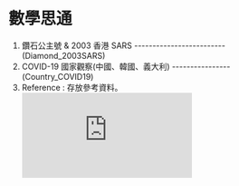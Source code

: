 # 數學思通
1. 鑽石公主號 & 2003 香港 SARS -------------------------(Diamond_2003SARS)
2. COVID-19 國家觀察(中國、韓國、義大利) ----------------(Country_COVID19)
3. Reference : 存放參考資料。
![image](https://github.com/Mephisto-000/SCU_Math_project/blob/master/poster/%E5%82%B3%E6%9F%93%E7%97%85%E5%9F%BA%E6%9C%AC%E5%86%8D%E7%94%9F%E6%95%B8R0%E4%B9%8B%E6%8E%A2%E8%A8%8E%20.pdf)
